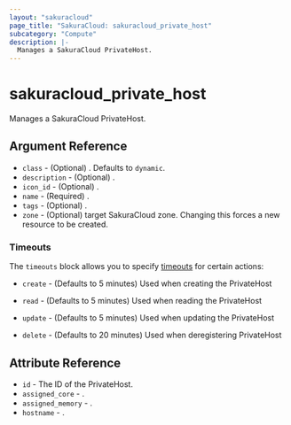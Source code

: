 ```yaml
---
layout: "sakuracloud"
page_title: "SakuraCloud: sakuracloud_private_host"
subcategory: "Compute"
description: |-
  Manages a SakuraCloud PrivateHost.
---
```


# sakuracloud_private_host

Manages a SakuraCloud PrivateHost.

## Argument Reference

* `class` - (Optional) . Defaults to `dynamic`.
* `description` - (Optional) .
* `icon_id` - (Optional) .
* `name` - (Required) .
* `tags` - (Optional) .
* `zone` - (Optional) target SakuraCloud zone. Changing this forces a new resource to be created.



### Timeouts

The `timeouts` block allows you to specify [timeouts](https://www.terraform.io/docs/configuration/resources.html#timeouts) for certain actions:

* `create` - (Defaults to 5 minutes) Used when creating the PrivateHost

* `read` -   (Defaults to 5 minutes) Used when reading the PrivateHost

* `update` - (Defaults to 5 minutes) Used when updating the PrivateHost

* `delete` - (Defaults to 20 minutes) Used when deregistering PrivateHost



## Attribute Reference

* `id` - The ID of the PrivateHost.
* `assigned_core` - .
* `assigned_memory` - .
* `hostname` - .




